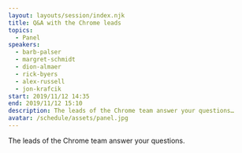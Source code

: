 ```yaml
---
layout: layouts/session/index.njk
title: Q&A with the Chrome leads
topics:
  - Panel
speakers:
  - barb-palser
  - margret-schmidt
  - dion-almaer
  - rick-byers
  - alex-russell
  - jon-krafcik
start: 2019/11/12 14:35
end: 2019/11/12 15:10
description: The leads of the Chrome team answer your questions…
avatar: /schedule/assets/panel.jpg
---
```


The leads of the Chrome team answer your questions.
